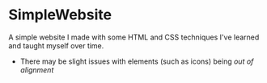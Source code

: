 # SimpleWebsite
A simple website I made with some HTML and CSS techniques I've learned and taught myself over time.
- There may be slight issues with elements (such as icons) being *out of alignment*
